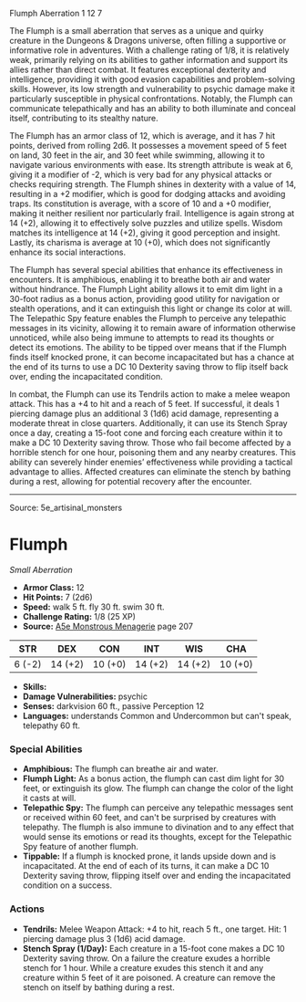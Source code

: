<MonsterName/>Flumph</MonsterName>
<CreatureType/>Aberration</CreatureType>
<CR/>1</CR>
<AC/>12</AC>
<HP/>7</HP>
<summary>The Flumph is a small aberration that serves as a unique and quirky creature in the Dungeons & Dragons universe, often filling a supportive or informative role in adventures. With a challenge rating of 1/8, it is relatively weak, primarily relying on its abilities to gather information and support its allies rather than direct combat. It features exceptional dexterity and intelligence, providing it with good evasion capabilities and problem-solving skills. However, its low strength and vulnerability to psychic damage make it particularly susceptible in physical confrontations. Notably, the Flumph can communicate telepathically and has an ability to both illuminate and conceal itself, contributing to its stealthy nature.</summary>

<detail>

The Flumph has an armor class of 12, which is average, and it has 7 hit points, derived from rolling 2d6. It possesses a movement speed of 5 feet on land, 30 feet in the air, and 30 feet while swimming, allowing it to navigate various environments with ease. Its strength attribute is weak at 6, giving it a modifier of -2, which is very bad for any physical attacks or checks requiring strength. The Flumph shines in dexterity with a value of 14, resulting in a +2 modifier, which is good for dodging attacks and avoiding traps. Its constitution is average, with a score of 10 and a +0 modifier, making it neither resilient nor particularly frail. Intelligence is again strong at 14 (+2), allowing it to effectively solve puzzles and utilize spells. Wisdom matches its intelligence at 14 (+2), giving it good perception and insight. Lastly, its charisma is average at 10 (+0), which does not significantly enhance its social interactions.

The Flumph has several special abilities that enhance its effectiveness in encounters. It is amphibious, enabling it to breathe both air and water without hindrance. The Flumph Light ability allows it to emit dim light in a 30-foot radius as a bonus action, providing good utility for navigation or stealth operations, and it can extinguish this light or change its color at will. The Telepathic Spy feature enables the Flumph to perceive any telepathic messages in its vicinity, allowing it to remain aware of information otherwise unnoticed, while also being immune to attempts to read its thoughts or detect its emotions. The ability to be tipped over means that if the Flumph finds itself knocked prone, it can become incapacitated but has a chance at the end of its turns to use a DC 10 Dexterity saving throw to flip itself back over, ending the incapacitated condition.

In combat, the Flumph can use its Tendrils action to make a melee weapon attack. This has a +4 to hit and a reach of 5 feet. If successful, it deals 1 piercing damage plus an additional 3 (1d6) acid damage, representing a moderate threat in close quarters. Additionally, it can use its Stench Spray once a day, creating a 15-foot cone and forcing each creature within it to make a DC 10 Dexterity saving throw. Those who fail become affected by a horrible stench for one hour, poisoning them and any nearby creatures. This ability can severely hinder enemies’ effectiveness while providing a tactical advantage to allies. Affected creatures can eliminate the stench by bathing during a rest, allowing for potential recovery after the encounter.</detail>



---

Source: 5e_artisinal_monsters

# Flumph

*Small* *Aberration*

- **Armor Class:** 12
- **Hit Points:** 7 (2d6)
- **Speed:** walk 5 ft. fly 30 ft. swim 30 ft.
- **Challenge Rating:** 1/8 (25 XP)
- **Source:** [A5e Monstrous Menagerie](https://enpublishingrpg.com/products/level-up-monstrous-menagerie-a5e) page 207

| STR | DEX | CON | INT | WIS | CHA |
| --- | --- | --- | --- | --- | --- |
| 6 (-2) | 14 (+2) | 10 (+0) | 14 (+2) | 14 (+2) | 10 (+0) |

- **Skills:** 
- **Damage Vulnerabilities:** psychic
- **Senses:** darkvision 60 ft., passive Perception 12
- **Languages:** understands Common and Undercommon but can't speak, telepathy 60 ft.

### Special Abilities

- **Amphibious:** The flumph can breathe air and water.
- **Flumph Light:** As a bonus action, the flumph can cast dim light for 30 feet, or extinguish its glow. The flumph can change the color of the light it casts at will.
- **Telepathic Spy:** The flumph can perceive any telepathic messages sent or received within 60 feet, and can't be surprised by creatures with telepathy. The flumph is also immune to divination and to any effect that would sense its emotions or read its thoughts, except for the Telepathic Spy feature of another flumph.
- **Tippable:** If a flumph is knocked prone, it lands upside down and is incapacitated. At the end of each of its turns, it can make a DC 10 Dexterity saving throw, flipping itself over and ending the incapacitated condition on a success.

### Actions

- **Tendrils:** Melee Weapon Attack: +4 to hit, reach 5 ft., one target. Hit: 1 piercing damage plus 3 (1d6) acid damage.
- **Stench Spray (1/Day):** Each creature in a 15-foot cone makes a DC 10 Dexterity saving throw. On a failure  the creature exudes a horrible stench for 1 hour. While a creature exudes this stench  it and any creature within 5 feet of it are poisoned. A creature can remove the stench on itself by bathing during a rest.




